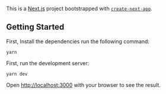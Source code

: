 This is a [Next.js](https://nextjs.org/) project bootstrapped with [`create-next-app`](https://github.com/vercel/next.js/tree/canary/packages/create-next-app).

## Getting Started

First, Install the dependencies run the following command:

```
yarn
```

First, run the development server:

```
yarn dev
```

Open [http://localhost:3000](http://localhost:3000) with your browser to see the result.
